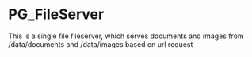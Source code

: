 # PG_FileServer

This is a single file fileserver, which serves documents and images from /data/documents and /data/images based on url request

